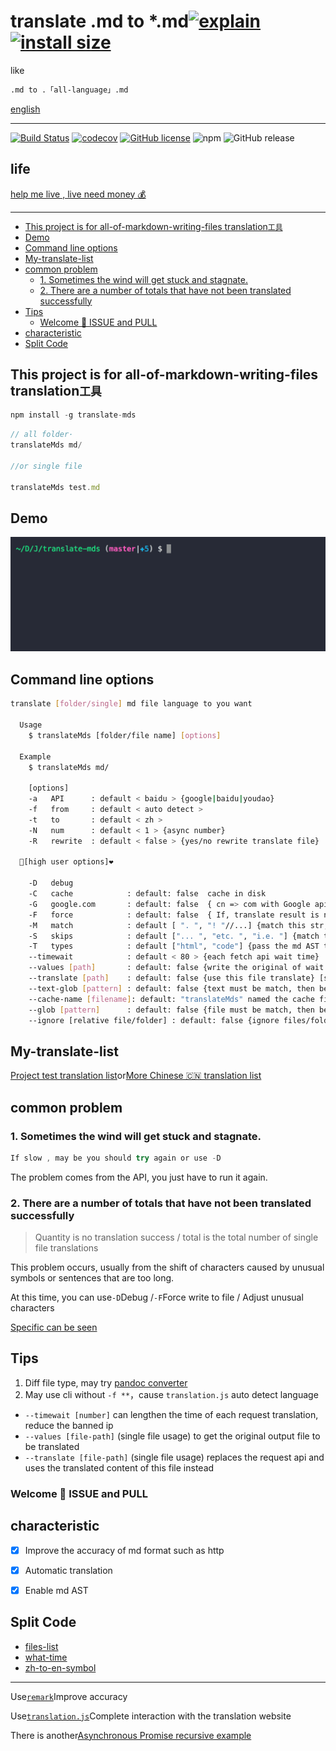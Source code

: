 # translate .md to \*.md[![explain](http://llever.com/explain.svg)](https://github.com/chinanf-boy/explain-translateMds) [![install size](https://packagephobia.now.sh/badge?p=translate-mds)](https://packagephobia.now.sh/result?p=translate-mds)

like

```bash
.md to .「all-language」.md
```

[english](./README.en.md)

---

[![Build Status](https://travis-ci.org/chinanf-boy/translate-mds.svg?branch=master)](https://travis-ci.org/chinanf-boy/translate-mds)
[![codecov](https://codecov.io/gh/chinanf-boy/translate-mds/branch/master/graph/badge.svg)](https://codecov.io/gh/chinanf-boy/translate-mds)
[![GitHub license](https://img.shields.io/github/license/chinanf-boy/translate-mds.svg)](https://github.com/chinanf-boy/translate-mds/blob/master/License)
![npm](https://img.shields.io/npm/v/translate-mds.svg)
![GitHub release](https://img.shields.io/github/tag/chinanf-boy/translate-mds.svg)

## life

[help me live , live need money 💰](https://github.com/chinanf-boy/live-need-money)

---

<!-- START doctoc generated TOC please keep comment here to allow auto update -->
<!-- DON'T EDIT THIS SECTION, INSTEAD RE-RUN doctoc TO UPDATE -->


- [This project is for all-of-markdown-writing-files translation`工具`](#this-project-is-for-all-of-markdown-writing-files-translation%E5%B7%A5%E5%85%B7)
- [Demo](#demo)
- [Command line options](#command-line-options)
- [My-translate-list](#my-translate-list)
- [common problem](#common-problem)
  - [1. Sometimes the wind will get stuck and stagnate.](#1-sometimes-the-wind-will-get-stuck-and-stagnate)
  - [2. There are a number of totals that have not been translated successfully](#2-there-are-a-number-of-totals-that-have-not-been-translated-successfully)
- [Tips](#tips)
  - [Welcome 👏 ISSUE and PULL](#welcome--issue-and-pull)
- [characteristic](#characteristic)
- [Split Code](#split-code)

<!-- END doctoc generated TOC please keep comment here to allow auto update -->

## This project is for all-of-markdown-writing-files translation`工具`

```js
npm install -g translate-mds
```

```js
// all folder·
translateMds md/

//or single file

translateMds test.md
```

## Demo

![demo](./imgs/demo.gif)

## Command line options

```bash
translate [folder/single] md file language to you want

  Usage
    $ translateMds [folder/file name] [options]

  Example
    $ translateMds md/

    [options]
    -a   API      : default < baidu > {google|baidu|youdao}
    -f   from     : default < auto detect >
    -t   to       : default < zh >
    -N   num      : default < 1 > {async number}
    -R   rewrite  : default < false > {yes/no rewrite translate file}

  🌟[high user options]❤️

    -D   debug
    -C   cache            : default: false  cache in disk
    -G   google.com       : default: false  { cn => com with Google api }
    -F   force            : default: false  { If, translate result is no 100%, force wirte md file }
    -M   match            : default [ ". ", "! "//...] {match this str, merge translate result }
    -S   skips            : default ["... ", "etc. ", "i.e. "] {match this str will, skip merge translate result }
    -T   types            : default ["html", "code"] {pass the md AST type}
    --timewait            : default < 80 > {each fetch api wait time}
    --values [path]       : default: false {write the original of wait for translate file} [single file]
    --translate [path]    : default: false {use this file translate} [single file]
    --text-glob [pattern] : default: false {text must be match, then be transalte}
    --cache-name [filename]: default: "translateMds" named the cache file
    --glob [pattern]      : default: false {file must be match, then be transalte}
    --ignore [relative file/folder] : default: false {ignore files/folders string, split with `,` }
```

## My-translate-list

[Project test translation list](https://github.com/chinanf-boy/translate-mds-test-list)or[More Chinese 🇨🇳 translation list](https://github.com/chinanf-boy/chinese-translate-list)

## common problem

### 1. Sometimes the wind will get stuck and stagnate.

```js
If slow , may be you should try again or use -D
```

The problem comes from the API, you just have to run it again.

### 2. There are a number of totals that have not been translated successfully

> Quantity is no translation success / total is the total number of single file translations

This problem occurs, usually from the shift of characters caused by unusual symbols or sentences that are too long.

At this time, you can use`-D`Debug /`-F`Force write to file / Adjust unusual characters

[Specific can be seen](https://github.com/chinanf-boy/translate-mds/issues/22)

## Tips

1. Diff file type, may try [pandoc converter](https://github.com/jgm/pandoc)
2. May use cli without `-f **`，cause `translation.js` auto detect language

- `--timewait [number]` can lengthen the time of each request translation, reduce the banned ip
- `--values [file-path]` (single file usage) to get the original output file to be translated
- `--translate [file-path]` (single file usage) replaces the request api and uses the translated content of this file instead

### Welcome 👏 ISSUE and PULL

## characteristic

- [x] Improve the accuracy of md format such as http

- [x] Automatic translation

- [x] Enable md AST

## Split Code

- [files-list](https://github.com/chinanf-boy/files-list)
- [what-time](https://github.com/chinanf-boy/what-time)
- [zh-to-en-symbol](https://github.com/chinanf-boy/zh-to-en-symbol)

---

Use[`remark`](https://github.com/wooorm/remark)Improve accuracy

Use[`translation.js`](https://github.com/Selection-Translator/translation.js)Complete interaction with the translation website

There is another[Asynchronous Promise recursive example](https://github.com/chinanf-boy/translate-mds/blob/master/src/setObjectKey.js#L78)
